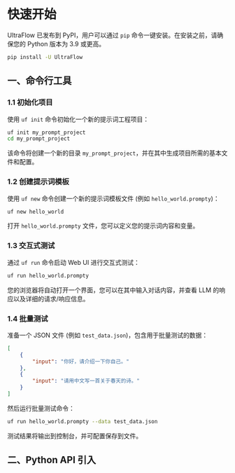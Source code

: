 # 快速开始

UltraFlow 已发布到 PyPI，用户可以通过 `pip` 命令一键安装。在安装之前，请确保您的 Python 版本为 3.9 或更高。

```bash
pip install -U UltraFlow
```

## 一、命令行工具

### 1.1 初始化项目

使用 `uf init` 命令初始化一个新的提示词工程项目：

```bash
uf init my_prompt_project
cd my_prompt_project
```

该命令将创建一个新的目录 `my_prompt_project`，并在其中生成项目所需的基本文件和配置。

### 1.2 创建提示词模板

使用 `uf new` 命令创建一个新的提示词模板文件 (例如 `hello_world.prompty`)：

```bash
uf new hello_world
```

打开 `hello_world.prompty` 文件，您可以定义您的提示词内容和变量。

### 1.3 交互式测试

通过 `uf run` 命令启动 Web UI 进行交互式测试：

```bash
uf run hello_world.prompty
```

您的浏览器将自动打开一个界面，您可以在其中输入对话内容，并查看 LLM 的响应以及详细的请求/响应信息。

### 1.4 批量测试

准备一个 JSON 文件 (例如 `test_data.json`)，包含用于批量测试的数据：

```json
[
    {
        "input": "你好，请介绍一下你自己。"
    },
    {
        "input": "请用中文写一首关于春天的诗。"
    }
]
```

然后运行批量测试命令：

```bash
uf run hello_world.prompty --data test_data.json
```

测试结果将输出到控制台，并可配置保存到文件。

## 二、Python API 引入

